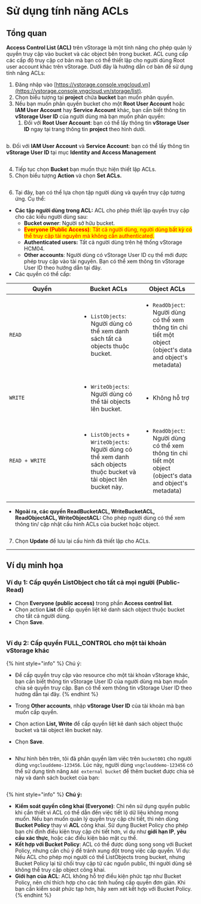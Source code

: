 # Sử dụng tính năng ACLs

## **Tổng quan**

**Access Control List (ACL)** trên vStorage là một tính năng cho phép quản lý quyền truy cập vào bucket và các object bên trong bucket. ACL cung cấp các cấp độ truy cập cơ bản mà bạn có thể thiết lập cho người dùng Root user account khác trên vStorage. Dưới đây là hướng dẫn cơ bản để sử dụng tính năng ACLs:

1. Đăng nhập vào [https://vstorage.console.vngcloud.vn](https://vstorage.console.vngcloud.vn/storage/list).
2. Chọn biểu tượng <img src="../../../../../../.gitbook/assets/image (7) (1).png" alt="" data-size="line">tại **project** chứa **bucket** bạn muốn phân quyền.
3. Nếu bạn muốn phân quyền bucket cho một **Root User Account** hoặc **IAM User Account** hay **Service Account** khác, bạn cần biết thông tin **vStorage User ID** của người dùng mà bạn muốn phân quyền:&#x20;
   1. Đối với **Root User Account**: bạn có thể lấy thông tin **vStorage User ID** ngay tại trang thông tin **project** theo hình dưới.

<figure><img src="../../../../../../.gitbook/assets/image (867).png" alt=""><figcaption></figcaption></figure>

b. Đối với **IAM User Account** và **Service Account**: bạn có thể lấy thông tin **vStorage User ID** tại mục  **Identity and Access Management**

<figure><img src="../../../../../../.gitbook/assets/image (8) (1).png" alt=""><figcaption></figcaption></figure>

4. Tiếp tục chọn **Bucket** bạn muốn thực hiện thiết lập ACLs.
5. Chọn biểu tượng **Action** và chọn **Set ACLs.**

<figure><img src="../../../../../../.gitbook/assets/image (5) (1) (1) (1) (1) (1) (1) (1).png" alt=""><figcaption></figcaption></figure>

6. Tại đây, bạn có thể lựa chọn tập người dùng và quyền truy cập tương ứng. Cụ thể:&#x20;

* **Các tập người dùng trong ACL:** ACL cho phép thiết lập quyền truy cập cho các kiểu người dùng sau:
  * **Bucket owner**: Người sở hữu bucket.
  * <mark style="color:red;">**Everyone (Public Access)**</mark><mark style="color:red;">: Tất cả người dùng, người dùng bất kỳ có thể truy cập tài nguyên mà không cần authenticated.</mark>
  * **Authenticated users:** Tất cả người dùng trên hệ thống vStorage HCM04.
  * **Other accounts**: Người dùng có vStorage User ID cụ thể mới được phép truy cập vào tài nguyên. Bạn có thể xem thông tin vStorage User ID theo hướng dẫn tại đây.
* Các quyền có thể cấp:

<table><thead><tr><th width="175">Quyền</th><th>Bucket ACLs</th><th>Object ACLs</th></tr></thead><tbody><tr><td><code>READ</code></td><td><ul><li><code>ListObjects</code>: Người dùng có thể xem danh sách tất cả objects thuộc bucket.</li></ul></td><td><ul><li><code>ReadObject</code>: Người dùng có thể xem thông tin chi tiết một object (object's data and object's metadata)</li></ul></td></tr><tr><td><code>WRITE</code></td><td><ul><li><code>WriteObjects</code>: Người dùng có thể tải objects lên bucket.</li></ul></td><td><ul><li>Không hỗ trợ</li></ul></td></tr><tr><td><code>READ + WRITE</code></td><td><ul><li><code>ListObjects</code> + <code>WriteObjects</code>: Người dùng có thể xem danh sách objects thuộc bucket và tải object lên bucket này.</li></ul></td><td><ul><li><code>ReadObject</code>: Người dùng có thể xem thông tin chi tiết một object (object's data and object's metadata)</li></ul></td></tr></tbody></table>

* **Ngoài ra, các quyền ReadBucketACL, WriteBucketACL, ReadObjectACL, WriteObjectACL:** Cho phép người dùng có thể xem thông tin/ cập nhật cấu hình ACLs của bucket hoặc object.

<figure><img src="../../../../../../.gitbook/assets/image (1) (1) (1) (1) (1) (1) (1) (1) (1) (1) (1).png" alt=""><figcaption></figcaption></figure>

7. Chọn **Update** để lưu lại cấu hình đã thiết lập cho ACLs.

***

## Ví dụ minh họa

### **Ví dụ 1: Cấp quyền ListObject cho tất cả mọi người (Public-Read)**

* Chọn **Everyone (public access)** trong phần **Access control list**.
* Chọn action **List** để cấp quyền liệt kê danh sách object thuộc bucket cho tất cả người dùng.
* Chọn **Save**.

<figure><img src="../../../../../../.gitbook/assets/image (2) (1) (1) (1) (1) (1) (1) (1) (1) (1) (1).png" alt=""><figcaption></figcaption></figure>

### **Ví dụ 2: Cấp quyền FULL\_CONTROL cho một tài khoản vStorage khác**

{% hint style="info" %}
Chú ý:&#x20;

* Để cấp quyền truy cập vào resource cho một tài khoản vStorage khác, bạn cần biết thông tin vStorage User ID của người dùng mà bạn muốn chia sẻ quyền truy cập. Bạn có thể xem thông tin vStorage User ID theo hướng dẫn tại đây.
{% endhint %}

* Trong **Other accounts**, nhập **vStorage User ID** của tài khoản mà bạn muốn cấp quyền.
* Chọn action **List, Write** để cấp quyền liệt kê danh sách object thuộc bucket và tải object lên bucket này.
* Chọn **Save**.

<figure><img src="../../../../../../.gitbook/assets/image (3) (1) (1) (1) (1) (1) (1) (1) (1) (1) (1).png" alt=""><figcaption></figcaption></figure>

* Như hình bên trên, tôi đã phân quyền làm việc trên `bucket001` cho người dùng `vngclouddemo-123456`. Lúc này, người dùng `vngclouddemo-123456` có thể sử dụng tính năng `Add external bucket` để thêm bucket được chia sẻ này và danh sách bucket của bạn:&#x20;

<figure><img src="../../../../../../.gitbook/assets/image (4) (1) (1) (1) (1) (1) (1) (1) (1).png" alt=""><figcaption></figcaption></figure>

{% hint style="info" %}
**Chú ý:**

* **Kiểm soát quyền công khai (Everyone)**: Chỉ nên sử dụng quyền public khi cần thiết vì ACL có thể dẫn đến việc tiết lộ dữ liệu không mong muốn. Nếu bạn muốn quản lý quyền truy cập chi tiết, thì nên dùng **Bucket Policy** thay vì **ACL** công khai. Sử dụng Bucket Policy cho phép bạn chỉ định điều kiện truy cập chi tiết hơn, ví dụ như **giới hạn IP**, **yêu cầu xác thực**, hoặc các điều kiện bảo mật cụ thể.
* **Kết hợp với Bucket Policy**: ACL có thể được dùng song song với Bucket Policy, nhưng cần chú ý để tránh xung đột trong việc cấp quyền. Ví dụ: Nếu ACL cho phép mọi người có thể ListObjects trong bucket, nhưng Bucket Policy lại từ chối truy cập từ các nguồn public, thì người dùng sẽ không thể truy cập object công khai.
* **Giới hạn của ACL**: ACL không hỗ trợ điều kiện phức tạp như Bucket Policy, nên chỉ thích hợp cho các tình huống cấp quyền đơn giản. Khi bạn cần kiểm soát phức tạp hơn, hãy xem xét kết hợp với Bucket Policy.
{% endhint %}
